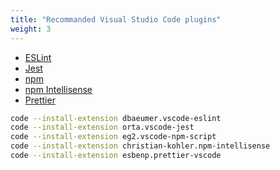 ```yaml
---
title: "Recommanded Visual Studio Code plugins"
weight: 3
---
```


 - [ESLint](https://marketplace.visualstudio.com/items?itemName=dbaeumer.vscode-eslint)
 - [Jest](https://marketplace.visualstudio.com/items?itemName=Orta.vscode-jest)
 - [npm](https://marketplace.visualstudio.com/items?itemName=eg2.vscode-npm-script)
 - [npm Intellisense](https://marketplace.visualstudio.com/items?itemName=christian-kohler.npm-intellisense)
 - [Prettier](https://marketplace.visualstudio.com/items?itemName=esbenp.prettier-vscode)

```sh
code --install-extension dbaeumer.vscode-eslint
code --install-extension orta.vscode-jest
code --install-extension eg2.vscode-npm-script
code --install-extension christian-kohler.npm-intellisense
code --install-extension esbenp.prettier-vscode
```
